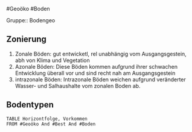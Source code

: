 #Geoöko #Boden 

Gruppe:: Bodengeo

## Zonierung

1. Zonale Böden: gut entwicketl, rel unabhängig vom Ausgangsgestein, abh von Klima und Vegetation
2. Azonale Böden: Diese Böden kommen aufgrund ihrer schwachen Entwicklung überall vor und sind recht nah am Ausgangsgestein
3. intrazonale Böden: Intrazonale Böden weichen aufgrund veränderter Wasser- und Salhaushalte vom zonalen Boden ab.

## Bodentypen

```dataview
TABLE Horizontfolge, Vorkommen
FROM #Geoöko And #Best And #Boden
```